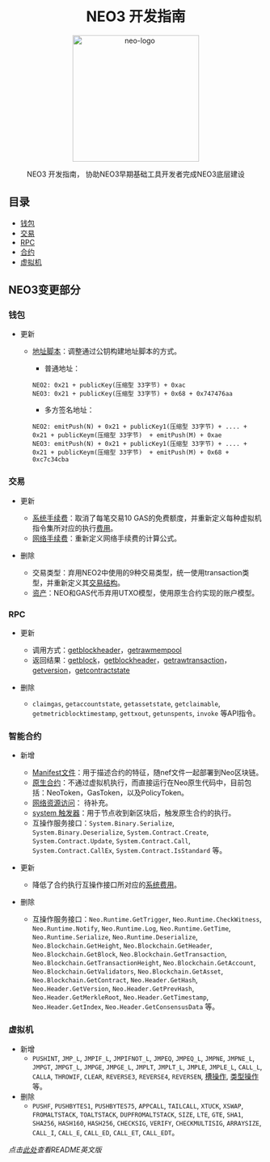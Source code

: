 ﻿<div align="center">  
<h1>NEO3 开发指南</h1>
<p align="center">
  <a href="https://neo.org/">
      <img
      src="https://neo3.azureedge.net/images/logo%20files-dark.svg"
      width="250px" alt="neo-logo">
  </a>
</p>
<p>NEO3 开发指南， 协助NEO3早期基础工具开发者完成NEO3底层建设</p>
</div>


## 目录 
- [钱包](cn/钱包)
- [交易](cn/交易)
- [RPC](cn/RPC)
- [合约](cn/合约)
- [虚拟机](cn/虚拟机)



## NEO3变更部分

### 钱包

- 更新
    - [地址脚本](cn/钱包#地址)：调整通过公钥构建地址脚本的方式。
        - 普通地址：

        ```
        NEO2: 0x21 + publicKey(压缩型 33字节) + 0xac
        NEO3: 0x21 + publicKey(压缩型 33字节) + 0x68 + 0x747476aa
        ```
        - 多方签名地址：

        ```
        NEO2: emitPush(N) + 0x21 + publicKey1(压缩型 33字节) + .... + 0x21 + publicKeym(压缩型 33字节)  + emitPush(M) + 0xae
        NEO3: emitPush(N) + 0x21 + publicKey1(压缩型 33字节) + .... + 0x21 + publicKeym(压缩型 33字节)  + emitPush(M) + 0x68 + 0xc7c34cba
        ```

### 交易

- 更新
    - [系统手续费](cn/交易#systemfee)：取消了每笔交易10 GAS的免费额度，并重新定义每种虚拟机指令集所对应的执行[费用](cn/虚拟机#费用)。
    - [网络手续费](cn/交易#networkfee)：重新定义网络手续费的计算公式。

- 删除
    - 交易类型：弃用NEO2中使用的9种交易类型，统一使用transaction类型，并重新定义其[交易结构](cn/交易#交易结构)。
    - [资产](cn/合约#原生合约)：NEO和GAS代币弃用UTXO模型，使用原生合约实现的账户模型。
    
### RPC

- 更新
    - 调用方式：[getblockheader](cn/RPC/api/getblockheader.md)，[getrawmempool](cn/RPC/api/getrawmempool.md)
    - 返回结果：[getblock](cn/RPC/api/getblock.md)，[getblockheader](cn/RPC/api/getblockheader.md)，[getrawtransaction](cn/RPC/api/getrawtransaction.md)，[getversion](cn/RPC/api/getversion.md)，[getcontractstate](cn/RPC/api/getcontractstate.md)

- 删除
    - `claimgas`,  `getaccountstate`, `getassetstate`, `getclaimable`, `getmetricblocktimestamp`, `gettxout`, `getunspents`, `invoke` 等API指令。


### 智能合约

- 新增
    - [Manifest文件](cn/合约#manifest)：用于描述合约的特征，随nef文件一起部署到Neo区块链。
    - [原生合约](cn/合约#原生合约)：不通过虚拟机执行，而直接运行在Neo原生代码中，目前包括：NeoToken，GasToken，以及PolicyToken。
    - [网络资源访问](cn/合约#网路资源访问)： 待补充。
    - [system 触发器](cn/合约#触发器)：用于节点收到新区块后，触发原生合约的执行。
    - 互操作服务接口：`System.Binary.Serialize`, `System.Binary.Deserialize`, `System.Contract.Create`, `System.Contract.Update`, `System.Contract.Call`, `System.Contract.CallEx`, `System.Contract.IsStandard` 等。

- 更新
    - 降低了合约执行互操作接口所对应的[系统费用](cn/合约#费用)。

- 删除
    - 互操作服务接口：`Neo.Runtime.GetTrigger`, `Neo.Runtime.CheckWitness`, `Neo.Runtime.Notify`, `Neo.Runtime.Log`, `Neo.Runtime.GetTime`, `Neo.Runtime.Serialize`, `Neo.Runtime.Deserialize`, `Neo.Blockchain.GetHeight`, `Neo.Blockchain.GetHeader`, `Neo.Blockchain.GetBlock`, `Neo.Blockchain.GetTransaction`, `Neo.Blockchain.GetTransactionHeight`, `Neo.Blockchain.GetAccount`, `Neo.Blockchain.GetValidators`, `Neo.Blockchain.GetAsset`, `Neo.Blockchain.GetContract`, `Neo.Header.GetHash`, `Neo.Header.GetVersion`, `Neo.Header.GetPrevHash`, `Neo.Header.GetMerkleRoot`, `Neo.Header.GetTimestamp`, `Neo.Header.GetIndex`,  `Neo.Header.GetConsensusData` 等。

### 虚拟机

- 新增
    - `PUSHINT`, `JMP_L`, `JMPIF_L`, `JMPIFNOT_L`, `JMPEQ`, `JMPEQ_L`, `JMPNE`, `JMPNE_L`, `JMPGT`, `JMPGT_L`, 
    `JMPGE`, `JMPGE_L`, `JMPLT`, `JMPLT_L`, `JMPLE`, `JMPLE_L`, `CALL_L`, `CALLA`, `THROWIF`, `CLEAR`, `REVERSE3`, `REVERSE4`, `REVERSEN`, [槽操作](cn/虚拟机#槽操作), [类型操作](cn/虚拟机#类型操作) 等。
- 删除
    - `PUSHF`, `PUSHBYTES1`, `PUSHBYTES75`, `APPCALL`, `TAILCALL`, `XTUCK`, `XSWAP`, `FROMALTSTACK`, `TOALTSTACK`, `DUPFROMALTSTACK`, `SIZE`, `LTE`, `GTE`, `SHA1`, `SHA256`, `HASH160`, `HASH256`, `CHECKSIG`, `VERIFY`, `CHECKMULTISIG`, `ARRAYSIZE`, `CALL_I`, `CALL_E`, `CALL_ED`, `CALL_ET`, `CALL_EDT`。


*点击[此处](README.md)查看README英文版*



